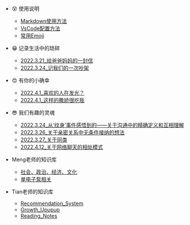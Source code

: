 - 😵 使用说明

  - [Markdown使用方法](Tools/MarkdownKnowledge.md)
  - [VsCode配置方法](Tools/APPsInVScode.md)
  - [常用Emoji](Tools/Emoji.md)

- 😁 记录生活中的琐碎
  - [2022.3.21_给爸爸妈妈的一封信](DailyLife/Letter_ToMengLong'sParents.md)
  - [2022.3.24_记我们的一次吵架](DailyLife/Dairy_HaveABigFight)
- 😍 有你的小确幸
  - [2022.4.1_喜欢的人在发光？](SweetMoments/BlingBling)
  - [2022.4.1_这样的撒娇很吃我](SweetMoments/PrettilyCharmingMe)
- 😎 我们有趣的灵魂
  - [2022.3.24_从‘纹身’事件感悟到的——关于沟通中的精确定义和互相理解](Thoughts/Communication_DefinitionAndUnderstanding.md)
  - [2022.3.26_关于亲密关系中无条件接纳的想法](Thoughts/Thoughts_AboutAcceptanceOfLovers.md)
  - [2022.3.27_关于同类](Thoughts/Thoughts_AboutTheSameKind)
  - [2022.4.12_关于网络聊天的相处模式](Thoughts/网络聊天相处模式/text.md)
- Meng老师的知识库
  - [社会、政治、经济、文化](SocietyEconomyPolicyCulture/README.md)
  - [单电子泵相关](SingleElctronPumpResearch/README.md)
- Tian老师的知识库
  - [Recommendation_System](RecommendationSystem/README.md)
  - [Growth_Upupup](Growth/README.md)
  - [Reading_Notes](ReadingNotes/README.md)